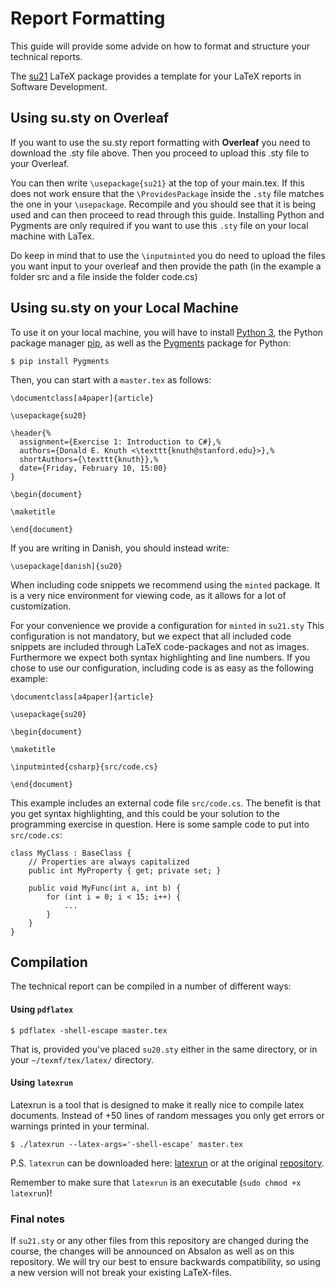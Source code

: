 # Report Formatting

This guide will provide some advide on how to format and structure your technical reports.

The [su21](https://github.com/diku-dk/su21-guides/blob/master/files/su21.sty)
LaTeX package provides a template for your LaTeX reports in Software Development.

## Using su.sty on Overleaf

If you want to use the su.sty report formatting with **Overleaf** you need to download the .sty file above.
Then you proceed to upload this .sty file to your Overleaf. 

You can then write `\usepackage{su21}` at the top of your main.tex. If this does not work ensure that the `\ProvidesPackage` inside the `.sty` file matches the one in your `\usepackage`. Recompile and you should see that it is being used and can then proceed to read through this guide. Installing Python and Pygments are only required if you want to use this `.sty` file on your local machine with LaTex.

Do keep in mind that to use the `\inputminted` you do need to upload the files you want input to your overleaf and then provide the path (in the example a folder src and a file inside the folder code.cs)

## Using su.sty on your Local Machine

To use it on your local machine, you will have to install [Python 3](https://www.python.org/download/releases/3.0/),
the Python package manager [pip](https://pip.pypa.io/en/stable/installing/),
as well as the [Pygments](http://pygments.org/) package for Python:

```
$ pip install Pygments
```

Then, you can start with a `master.tex` as follows:

```
\documentclass[a4paper]{article}

\usepackage{su20}

\header{%
  assignment={Exercise 1: Introduction to C#},%
  authors={Donald E. Knuth <\texttt{knuth@stanford.edu}>},%
  shortAuthors={\texttt{knuth}},%
  date={Friday, February 10, 15:00}
}

\begin{document}

\maketitle

\end{document}
```

If you are writing in Danish, you should instead write:

```
\usepackage[danish]{su20}
```

When including code snippets we recommend using the `minted` package. It is a
very nice environment for viewing code, as it allows for a lot of customization.

For your convenience we provide a configuration for `minted` in
`su21.sty` This configuration is not mandatory, but we expect that all included
code snippets are included through LaTeX code-packages and not as images.
Furthermore we expect both syntax highlighting and line numbers. If you chose to
use our configuration, including code is as easy as the following example:

```
\documentclass[a4paper]{article}

\usepackage{su20}

\begin{document}

\maketitle

\inputminted{csharp}{src/code.cs}

\end{document}
```

This example includes an external code file `src/code.cs`. The benefit is that
you get syntax highlighting, and this could be your solution to the programming
exercise in question. Here is some sample code to put into `src/code.cs`:

```
class MyClass : BaseClass {
    // Properties are always capitalized
    public int MyProperty { get; private set; }

    public void MyFunc(int a, int b) {
        for (int i = 0; i < 15; i++) {
            ...
        }
    }
}

```

## Compilation

The technical report can be compiled in a number of different ways:

#### Using `pdflatex`

```
$ pdflatex -shell-escape master.tex
```

That is, provided you've placed `su20.sty` either in the same
directory, or in your `~/texmf/tex/latex/` directory.

#### Using `latexrun`

Latexrun is a tool that is designed to make it really nice to compile latex
documents. Instead of +50 lines of random messages you only get errors or
warnings printed in your terminal.
```
$ ./latexrun --latex-args='-shell-escape' master.tex
```

P.S. `latexrun` can be downloaded here:
[latexrun](https://raw.githubusercontent.com/diku-dk/su20-guides/master/files/latexrun) or at
the original [repository](https://github.com/aclements/latexrun).

Remember to make sure that `latexrun` is an executable (`sudo chmod +x latexrun`)!

### Final notes

If `su21.sty` or any other files from this repository are changed during the course,
the changes will be announced on Absalon as well as on this repository. We will try our best to ensure backwards compatibility, so using a new version will not break your existing LaTeX-files.
